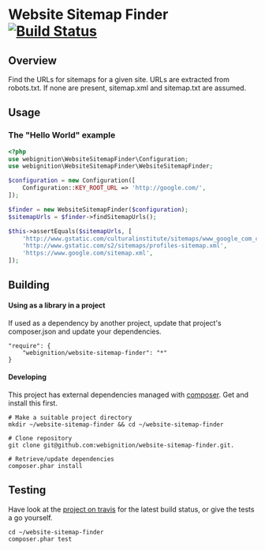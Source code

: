 Website Sitemap Finder [![Build Status](https://secure.travis-ci.org/webignition/website-sitemap-finder.png?branch=master)](http://travis-ci.org/webignition/website-sitemap-finder)
====================

Overview
---------

Find the URLs for sitemaps for a given site. URLs are extracted from robots.txt. If none are present, 
sitemap.xml and sitemap.txt are assumed.

Usage
-----

### The "Hello World" example

```php
<?php
use webignition\WebsiteSitemapFinder\Configuration;
use webignition\WebsiteSitemapFinder\WebsiteSitemapFinder;

$configuration = new Configuration([
    Configuration::KEY_ROOT_URL => 'http://google.com/',
]);

$finder = new WebsiteSitemapFinder($configuration);        
$sitemapUrls = $finder->findSitemapUrls();

$this->assertEquals($sitemapUrls, [
    'http://www.gstatic.com/culturalinstitute/sitemaps/www_google_com_culturalinstitute/sitemap-index.xml',
    'http://www.gstatic.com/s2/sitemaps/profiles-sitemap.xml',
    'https://www.google.com/sitemap.xml',
]);
```

Building
--------

#### Using as a library in a project

If used as a dependency by another project, update that project's composer.json
and update your dependencies.

    "require": {
        "webignition/website-sitemap-finder": "*"      
    }

#### Developing

This project has external dependencies managed with [composer][3]. Get and install this first.

    # Make a suitable project directory
    mkdir ~/website-sitemap-finder && cd ~/website-sitemap-finder

    # Clone repository
    git clone git@github.com:webignition/website-sitemap-finder.git.

    # Retrieve/update dependencies
    composer.phar install

Testing
-------

Have look at the [project on travis][4] for the latest build status, or give the tests
a go yourself.

    cd ~/website-sitemap-finder
    composer.phar test

[3]: http://getcomposer.org
[4]: http://travis-ci.org/webignition/website-sitemap-finder/builds